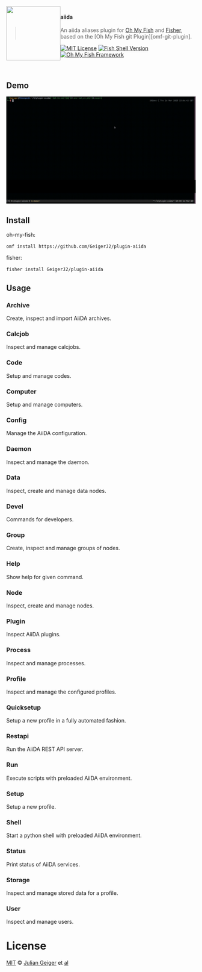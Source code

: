 <img src="https://cdn.rawgit.com/oh-my-fish/oh-my-fish/e4f1c2e0219a17e2c748b824004c8d0b38055c16/docs/logo.svg" align="left" width="144px" height="144px"/>

#### aiida

> An aiida aliases plugin for [Oh My Fish][omf-link] and [Fisher][fisher-link],
> based on the [Oh My Fish git Plugin][omf-git-plugin].

[![MIT License](https://img.shields.io/badge/license-MIT-007EC7.svg?style=flat-square)](/LICENSE)
[![Fish Shell Version](https://img.shields.io/badge/fish-v3.5.0-007EC7.svg?style=flat-square)](https://fishshell.com)
[![Oh My Fish Framework](https://img.shields.io/badge/Oh%20My%20Fish-Framework-007EC7.svg?style=flat-square)](https://www.github.com/oh-my-fish/oh-my-fish)

<br/>

## Demo

![](https://github.com/GeigerJ2/plugin-aiida/blob/main/demo/fish_aiida_plugin_demo.gif)

## Install

oh-my-fish:

```fish
omf install https://github.com/GeigerJ2/plugin-aiida
```

fisher:

```fish
fisher install GeigerJ2/plugin-aiida
```

<div style="page-break-after: always;"></div>

## Usage

### Archive

Create, inspect and import AiiDA archives.

### Calcjob

Inspect and manage calcjobs.

### Code

Setup and manage codes.

### Computer

Setup and manage computers.

### Config

Manage the AiiDA configuration.

### Daemon

Inspect and manage the daemon.

### Data

Inspect, create and manage data nodes.

### Devel

Commands for developers.

### Group

Create, inspect and manage groups of nodes.

### Help

Show help for given command.

### Node

Inspect, create and manage nodes.

### Plugin

Inspect AiiDA plugins.

### Process

Inspect and manage processes.

### Profile

Inspect and manage the configured profiles.

### Quicksetup

Setup a new profile in a fully automated fashion.

### Restapi

Run the AiiDA REST API server.

### Run

Execute scripts with preloaded AiiDA environment.

### Setup

Setup a new profile.

### Shell

Start a python shell with preloaded AiiDA environment.

### Status

Print status of AiiDA services.

### Storage

Inspect and manage stored data for a profile.

### User

Inspect and manage users.

# License

[MIT][mit] © [Julian Geiger][author] et [al][contributors]

[mit]: https://opensource.org/licenses/MIT
[author]: https://github.com/GeigerJ2
[contributors]: https://github.com/GeigerJ2/plugin-aiida/graphs/contributors
[omf-link]: https://github.com/oh-my-fish/oh-my-fish
[fisher-link]: https://github.com/jorgebucaran/fisher

